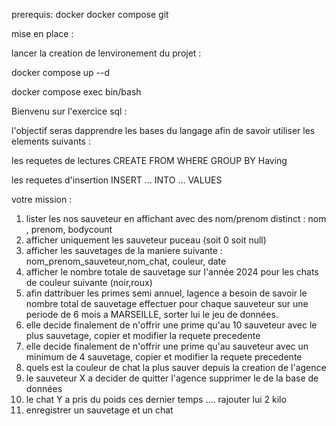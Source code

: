 prerequis: 
 docker 
 docker compose
 git

mise en place :

lancer la creation de lenvironement du projet : 

docker compose up --d

docker compose exec  bin/bash



Bienvenu sur l'exercice sql :

l'objectif seras dapprendre les bases du langage afin de savoir utiliser les elements suivants  :

les requetes de lectures 
CREATE
FROM
WHERE
GROUP BY
Having

les requetes d'insertion  INSERT ... INTO ... VALUES


votre mission  :


1) lister les nos sauveteur en affichant avec des nom/prenom distinct :
    nom , prenom, bodycount
2) afficher uniquement les sauveteur puceau  (soit 0 soit null)
3) afficher les sauvetages de la maniere suivante :
   nom_prenom_sauveteur,nom_chat, couleur, date
4) afficher le nombre totale de sauvetage sur l'année 2024 pour les chats de couleur suivante (noir,roux)
5) afin dattribuer les primes semi annuel, lagence a besoin de savoir le nombre total de sauvetage effectuer pour chaque sauveteur sur une periode de 6 mois a MARSEILLE, sorter lui le jeu de données.
5) elle decide finalement de n'offrir une prime qu'au 10 sauveteur avec le plus sauvetage, copier et modifier la requete precedente 
5) elle decide finalement de n'offrir une prime qu'au sauveteur avec un minimum de 4 sauvetage, copier et modifier la requete precedente   
6) quels est la couleur de chat la plus sauver depuis la creation de l'agence
7) le sauveteur X a decider de quitter l'agence supprimer le de la base de données
8) le chat Y a pris du poids ces dernier temps .... rajouter lui 2 kilo 
9) enregistrer un sauvetage et un chat